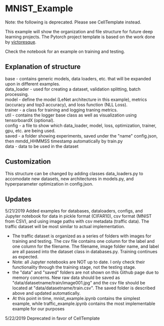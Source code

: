 # MNIST_Example 

Note: the following is deprecated. Please see CellTemplate instead. 

This example will show the organization and file structure for future deep learning projects. The Pytorch project template is based on the work done by [victoresque](https://github.com/victoresque/pytorch-template). 

Check the notebook for an example on training and testing.

## Explanation of structure
base -  contains generic models, data loaders, etc. that will be expanded upon in different examples.     
data_loader - used for creating a dataset, validation splitting, batch processing.   
model - define the model (LeNet architecture in this example), metrics (accuracy and top3 accuracy), and loss function (NLL Loss).   
trainer - a class for training and logging traning metrics.   
util - contains the logger base class as well as visualization using tensorboardX (optional).   
config - a file to show which data_loader, model, loss, optimization, trainer, gpu, etc. are being used.   
saved - a folder showing experiments, saved under the "name" config.json, then mmdd_HHMMSS timestamp automatically by train.py  
data - data to be used in the dataset   

## Customization
This structure can be changed by adding classes data_loaders.py to accomodate new datasets, new architectures in models.py, and hyperparameter optimization in config.json. 

## Updates
5/21/2019 Added examples for databases, dataloaders, configs, and Jupyter notebook for data in pickle format (CIFAR10), csv format (MNIST from CSV), and using image paths with csv metadata (traffic data). The traffic dataset will be most similar to actual implementation. 
- The traffic dataset is organized as a series of folders with images for training and testing. The csv file contains one column for the label and one column for the filename. The filename, image folder name, and label are all passed into the dataset class in databases.py. Training continues as expected. 
- Note: all Jupyter notebooks are NOT up to date. I only check their functionality through the training stage, not the testing stage. 
- the "data" and "saved" folders are not shown on this Github page due to memory concerns. New raw data should be saved as "data/datasetname/train/image001.jpg" and the csv file should be located at "data/datasetname/train.csv". The saved folder is described above and updated automatically. 
- At this point in time, mnist_example.ipynb contains the simplest example, while traffic_example.ipynb contains the most implementable example for our purposes

5/22/2019 Deprecated in favor of CellTemplate
